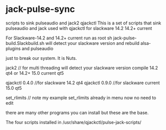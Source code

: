 # jack-pulse-sync
scripts to sink pulseaudio and jack2 qjackctl
This is a set of scripts that sink pulseaudio and jack
used with qjackctl for slackware  14.2 14.2+ current

For Slackware-14.2 and 14.2+ current
run as root
sh jack-pulse-build.Slackbuild.sh
will detect your slackware version and rebuild 
alsa-plugins and pulseaudio

 
just to break our system. It is Nuts. 


jack2  // for multi threading
will detect your slackware version 
compile 14.2 qt4 or 14.2+ 15.0 current qt5

qjackctl 0.4.0 //for slackware  14.2 qt4
qjackctl 0.9.0 //for slackware current 15.0 qt5

set_rlimits // note my example
set_rlimits already in menu now
no need to edit

there are many other programs you can
install but these are the base.

The four scripts installed in
/usr/share/qjackctl/pulse-jack-scripts/

